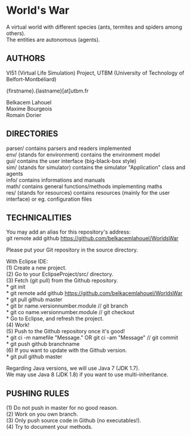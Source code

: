 # World's War  

A virtual world with different species (ants, termites and spiders among others).  
The entities are autonomous (agents).  

## AUTHORS  
VI51 (Virtual Life Simulation) Project, UTBM (University of Technology of Belfort-Montbéliard)  

{firstname}.{lastname}[at]utbm.fr  

Belkacem Lahouel  
Maxime Bourgeois  
Romain Dorier  

## DIRECTORIES  
  parser/ contains parsers and readers implemented  
  env/ (stands for environment) contains the environment model  
  gui/ contains the user interface (big-black-box style)  
  sim/ (stands for simulator) contains the simulator "Application" class and agents  
  info/ contains informations and manuals  
  math/ contains general functions/methods implementing maths  
  res/ (stands for resources) contains resources (mainly for the user interface) or eg. configuration files  

## TECHNICALITIES  
You may add an alias for this repository's address:  
git remote add github https://github.com/belkacemlahouel/WorldsWar  

Please put your Git repository in the source directory.  

With Eclipse IDE:  
(1)  Create a new project.  
(2)  Go to your EclipseProject/src/ directory.  
(3)  Fetch (git pull) from the Github repository.  
    *  git init  
    *  git remote add github https://github.com/belkacemlahouel/WorldsWar  
    *  git pull github master  
    *  git br name.versionnumber.module // git branch  
    *  git co name.versionnumber.module // git checkout  
    *  Go to Eclipse, and refresh the project.  
(4)  Work!  
(5)  Push to the Github repository once it's good!  
    * git ci -m namefile "Message." OR git ci -am "Message" // git commit  
    * git push github branchname  
(6)  If you want to update with the Github version.  
	* git pull github master  

Regarding Java versions, we will use Java 7 (JDK 1.7).  
We may use Java 8 (JDK 1.8) if you want to use multi-inheritance.  

## PUSHING RULES  
(1)  Do not push in master for no good reason.  
(2)  Work on you own branch.  
(3)  Only push source code in Github (no executables!).  
(4)  Try to document your methods.  

